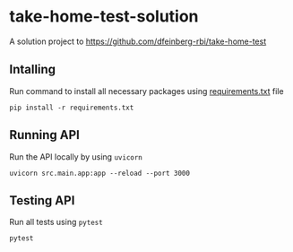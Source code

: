 # take-home-test-solution
A solution project to https://github.com/dfeinberg-rbi/take-home-test

## Intalling
Run command to install all necessary packages using [requirements.txt](requirements.txt) file
```
pip install -r requirements.txt
```

## Running API
Run the API locally by using `uvicorn`
```
uvicorn src.main.app:app --reload --port 3000
```

## Testing API
Run all tests using `pytest`
```
pytest
```
